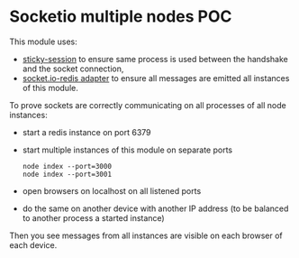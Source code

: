 # Socketio multiple nodes POC

This module uses:
 - [sticky-session](https://github.com/indutny/sticky-session) to ensure same process is used between the handshake and the socket connection,
 - [socket.io-redis adapter](https://github.com/socketio/socket.io-redis) to ensure all messages are emitted all instances of this module.

To prove sockets are correctly communicating on all processes of all node instances:
 - start a redis instance on port 6379
 - start multiple instances of this module on separate ports

   ```
   node index --port=3000
   node index --port=3001
   ```
 - open browsers on localhost on all listened ports
 - do the same on another device with another IP address (to be balanced to another process a started instance)

Then you see messages from all instances are visible on each browser of each device.
